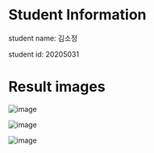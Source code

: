 # Student Information

student name: 김소정


student id: 20205031



# Result images
![image](https://user-images.githubusercontent.com/78066907/169839252-53d9a4c8-de38-4e6e-8857-ea91db9925e0.png)

![image](https://user-images.githubusercontent.com/78066907/169839205-a310dafc-5c84-4be9-8f66-6fd2a8b659d7.png)

![image](https://user-images.githubusercontent.com/78066907/169839236-db0105f6-8d6f-4b7f-96d2-180215825021.png)
